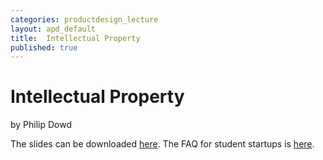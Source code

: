 ```yaml
---
categories: productdesign_lecture
layout: apd_default
title:  Intellectual Property
published: true
---
```


# Intellectual Property
by Philip Dowd
  
The slides can be downloaded [here][1]. The FAQ for student startups is [here][2].

[1]: /_teaching/productdesign/AzTEIPpresentation.pdf
[2]: /_teaching/productdesign/startupfaq.docx
